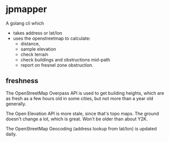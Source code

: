 # jpmapper
A golang cli which
 * takes address or lat/lon
 * uses the openstreetmap to calculate:
    * distance,
    * sample elevation
    * check terrain
    * check buildings and obstructions mid-path
    * report on fresnel zone obstruction.


## freshness
The OpenStreetMap Overpass API is used to get building heights, which are as fresh as a few hours old in some cities, but not more than a year old generally.

The Open Elevation API is more stale, since that's topo maps. The ground doesn't change a lot, which is great. Won't be older than about Y2K.

The OpenStreetMap Geocoding (address lookup from lat/lon) is updated daily.
